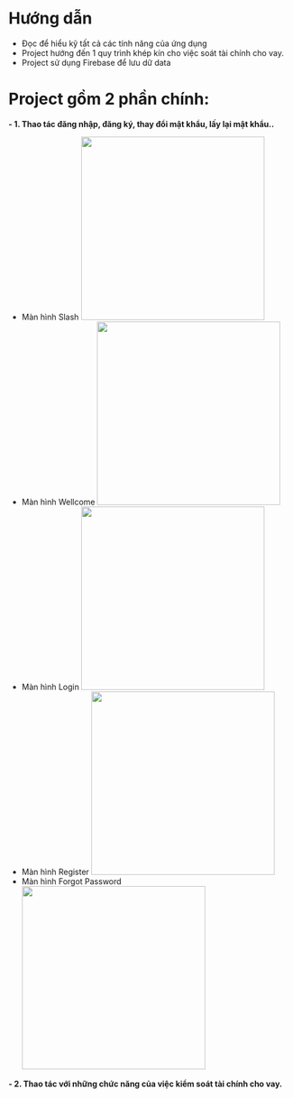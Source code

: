 # **Hướng dẫn**
- Đọc để hiểu kỹ tất cả các tính năng của ứng dụng
- Project hướng đến 1 quy trình khép kín cho việc soát tài chính cho vay.
- Project sử dụng Firebase để lưu dữ data

# Project gồm 2 phần chính: 
**- 1. Thao tác đăng nhập, đăng ký, thay đổi mật khẩu, lấy lại mật khẩu..**
- Màn hình Slash
  <img width="325" src="https://user-images.githubusercontent.com/76054472/136585962-a0c18fa2-ef34-4996-a3a0-91c0c54a43ac.png">
- Màn hình Wellcome
  <img width="325" src="https://user-images.githubusercontent.com/76054472/136586163-c00a4a5a-c724-46bd-832f-000b9d8f6997.png">
- Màn hình Login
  <img width="325" src="https://user-images.githubusercontent.com/76054472/136586394-9bd224ce-dd6d-43bc-803c-52c5644fac22.png">
- Màn hình Register
  <img width="325" src="https://user-images.githubusercontent.com/76054472/136586494-98614521-cb38-4d5e-907d-86a75d749f49.png">
- Màn hình Forgot Password
  <img width="325" src="https://user-images.githubusercontent.com/76054472/136586673-013f10d1-a794-49f8-96b5-5858d81aa566.png">

**- 2. Thao tác với những chức năng của việc kiểm soát tài chính cho vay.**

